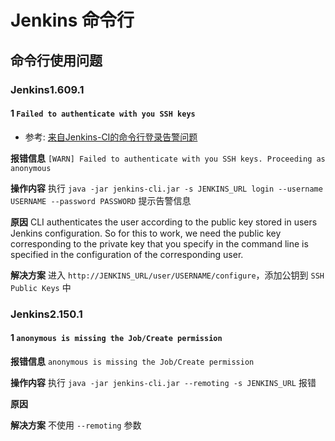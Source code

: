 # Jenkins 命令行

## 命令行使用问题

### Jenkins1.609.1 

#### 1 `Failed to authenticate with you SSH keys`

* 参考: [来自Jenkins-CI的命令行登录告警问题](http://jenkins-ci.361315.n4.nabble.com/jenkins-command-line-Failed-to-authenticate-with-your-SSH-keys-td4642440.html)

**报错信息** `[WARN] Failed to authenticate with you SSH keys. Proceeding as anonymous`

**操作内容** 执行 `java -jar jenkins-cli.jar -s JENKINS_URL login --username USERNAME --password PASSWORD` 提示告警信息

**原因** CLI authenticates the user according to the public key stored in users Jenkins configuration.
So for this to work, we need the public key corresponding to the private key that you specify in the command line is specified in the configuration of the corresponding user.

**解决方案** 进入 `http://JENKINS_URL/user/USERNAME/configure`，添加公钥到 `SSH Public Keys` 中

### Jenkins2.150.1

#### 1 `anonymous is missing the Job/Create permission`

**报错信息** `anonymous is missing the Job/Create permission`

**操作内容** 执行 `java -jar jenkins-cli.jar --remoting -s JENKINS_URL` 报错

**原因**

**解决方案** 不使用 `--remoting` 参数

